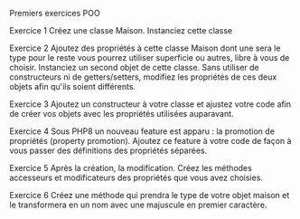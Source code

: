 Premiers exercices POO

Exercice 1
Créez une classe Maison. Instanciez cette classe

Exercice 2
Ajoutez des propriétés à cette classe Maison dont une sera le type pour le reste vous pourrez utiliser superficie ou autres, libre à vous de choisir. Instanciez un second objet de cette classe. Sans utiliser de constructeurs ni de getters/setters, modifiez les propriétés de ces deux objets afin qu'ils soient différents.

Exercice 3
Ajoutez un constructeur à votre classe et ajustez votre code afin de créer vos objets avec les propriétés utilisées auparavant.

Exercice 4
Sous PHP8 un nouveau feature est apparu : la promotion de propriétés (property promotion). Ajoutez ce feature à votre code de façon à vous passer des définitions des propriétés séparées.

Exercice 5
Après la création, la modification. Créez les méthodes accesseurs et modificateurs des propriétés que vous avez choisies.

Exercice 6
Créez une méthode qui prendra le type de votre objet maison et le transformera en un nom avec une majuscule en premier caractère.